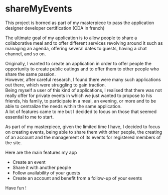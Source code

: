 # shareMyEvents
This project is borned as part of my masterpiece to pass the application designer developer certification (CDA in french)

The ultimate goal of my application is to allow people to share a collaborative meal and to offer different services revolving around it such as managing an agenda, offering several dates to guests, having a chat channel, and so on.

Originally, I wanted to create an application in order to offer people the opportunity to create public outings and to offer them to other people who share the same passion.  
However, after careful research, I found there were many such applications out there, which were struggling to gain traction.   
Being myself a user of this kind of applications, I realised that there was not really offer for private events in which we just wanted to propose to his friends, his family, to participate in a meal, an evening, or more and to be able to centralize the needs within the same application.  
A lot of features came to me but I decided to focus on those that seemed essential to me to start.

As part of my masterpiece, given the limited time I have, I decided to focus on creating events, being able to share them with other people, the creating of an account and the management of its events for registered members of the site.

Here are the main features my app
- Create an event
- Share it with another people
- Follow availability of your guests
- Create an account and benefit from a follow-up of your events

Have fun !

